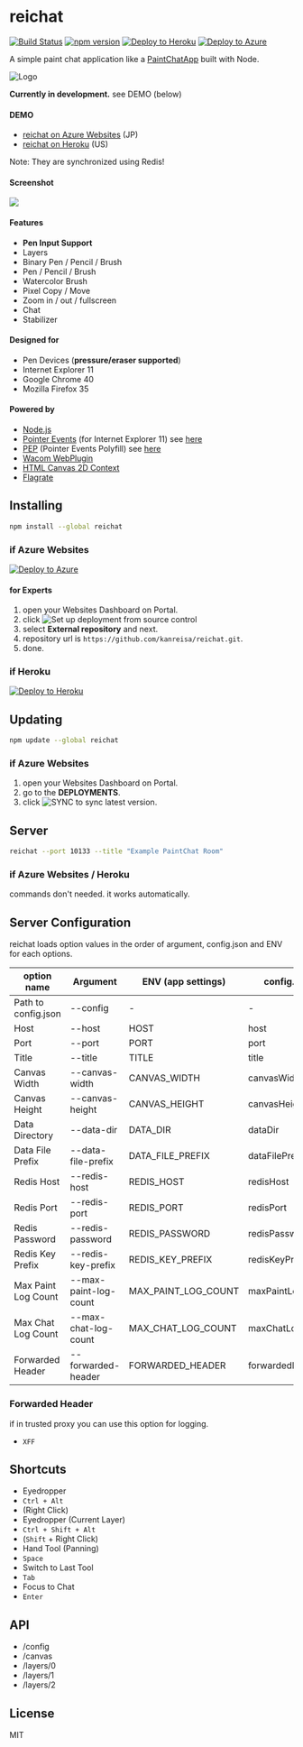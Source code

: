 # reichat

[![Build Status](https://secure.travis-ci.org/kanreisa/reichat.svg)](http://travis-ci.org/kanreisa/reichat)
[![npm version](https://badge.fury.io/js/reichat.svg)](http://badge.fury.io/js/reichat)
[![Deploy to Heroku](https://www.herokucdn.com/deploy/button.png)](https://heroku.com/deploy)
[![Deploy to Azure](https://azuredeploy.net/deploybutton.png)](https://azuredeploy.net/)

A simple paint chat application like a [PaintChatApp](http://hp.vector.co.jp/authors/VA016309/paintchat/download.html) built with Node.

![Logo](https://yabumi.cc/14b08e54b51e2abe7c7a55c7.svg)

**Currently in development.** see DEMO (below)

#### DEMO
* [reichat on Azure Websites](https://reichat-dev.azurewebsites.net/) (JP)
* [reichat on Heroku](https://reichat-dev.herokuapp.com/) (US)

Note: They are synchronized using Redis!

#### Screenshot
![](https://yabumi.cc/14b8d9ec1e1979afb2215b23.png)

#### Features
* **Pen Input Support**
* Layers
* Binary Pen / Pencil / Brush
* Pen / Pencil / Brush
* Watercolor Brush
* Pixel Copy / Move
* Zoom in / out / fullscreen
* Chat
* Stabilizer

#### Designed for
* Pen Devices (**pressure/eraser supported**)
* Internet Explorer 11
* Google Chrome 40
* Mozilla Firefox 35

#### Powered by
* [Node.js](http://nodejs.org/)
* [Pointer Events](http://www.w3.org/TR/pointerevents/) (for Internet Explorer 11) see [here](https://msdn.microsoft.com/en-us/library/ie/dn433244(v=vs.85).aspx) 
* [PEP](https://github.com/jquery/PEP) (Pointer Events Polyfill) see [here](https://msopentech.com/blog/2014/12/17/jquery-adopts-pointer-events/)
* [Wacom WebPlugin](http://www.wacomeng.com/web/)
* [HTML Canvas 2D Context](http://www.w3.org/TR/2dcontext/)
* [Flagrate](https://flagrate.org/)

## Installing
```bash
npm install --global reichat
```

### if Azure Websites
[![Deploy to Azure](https://azuredeploy.net/deploybutton.png)](https://azuredeploy.net/)

#### for Experts
1. open your Websites Dashboard on Portal.
2. click ![Set up deployment from source control](https://yabumi.cc/14b721a34bddfc874d1b3f1e.png)
3. select **External repository** and next.
4. repository url is `https://github.com/kanreisa/reichat.git`.
5. done.

### if Heroku
[![Deploy to Heroku](https://www.herokucdn.com/deploy/button.png)](https://heroku.com/deploy)

## Updating
```bash
npm update --global reichat
```

### if Azure Websites
1. open your Websites Dashboard on Portal.
2. go to the **DEPLOYMENTS**.
3. click ![SYNC](https://yabumi.cc/14b72219570b23ac4cf1d530.png) to sync latest version.

## Server
```bash
reichat --port 10133 --title "Example PaintChat Room"
```
### if Azure Websites / Heroku
commands don't needed. it works automatically.

## Server Configuration
reichat loads option values in the order of argument, config.json and ENV for each options.

option name         | Argument              | ENV (app settings)  | config.json      | default value
--------------------|-----------------------|---------------------|------------------|--------------
Path to config.json | --config              | -                   | -                | -
Host                | --host                | HOST                | host             | 0.0.0.0
Port                | --port                | PORT                | port             | 10133
Title               | --title               | TITLE               | title            | PaintChat
Canvas Width        | --canvas-width        | CANVAS_WIDTH        | canvasWidth      | 1920
Canvas Height       | --canvas-height       | CANVAS_HEIGHT       | canvasHeight     | 1080
Data Directory      | --data-dir            | DATA_DIR            | dataDir          | (tmpdir)
Data File Prefix    | --data-file-prefix    | DATA_FILE_PREFIX    | dataFilePrefix   | reichat_
Redis Host          | --redis-host          | REDIS_HOST          | redisHost        | -
Redis Port          | --redis-port          | REDIS_PORT          | redisPort        | 6379
Redis Password      | --redis-password      | REDIS_PASSWORD      | redisPassword    | -
Redis Key Prefix    | --redis-key-prefix    | REDIS_KEY_PREFIX    | redisKeyPrefix   | -
Max Paint Log Count | --max-paint-log-count | MAX_PAINT_LOG_COUNT | maxPaintLogCount | 2000
Max Chat Log Count  | --max-chat-log-count  | MAX_CHAT_LOG_COUNT  | maxChatLogCount  | 100
Forwarded Header    | --forwarded-header    | FORWARDED_HEADER    | forwardedHeader  | -

### Forwarded Header
if in trusted proxy you can use this option for logging.
* `XFF`

## Shortcuts
* Eyedropper
 * `Ctrl + Alt`
 * (Right Click)
* Eyedropper (Current Layer)
 * `Ctrl + Shift + Alt`
 * (`Shift` + Right Click)
* Hand Tool (Panning)
 * `Space`
* Switch to Last Tool
 * `Tab`
* Focus to Chat
 * `Enter`

## API
* /config
* /canvas
* /layers/0
* /layers/1
* /layers/2

## License
MIT
